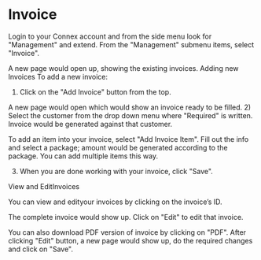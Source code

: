 # Invoice

Login to your Connex account and from the side menu look for "Management" and extend. From the "Management" submenu items, select "Invoice".
 
A new page would open up, showing the existing invoices.
Adding new Invoices
To add a new invoice:
1)	Click on the "Add Invoice" button from the top.

 
A new page would open which would show an invoice ready to be filled.
2)	Select the customer from the drop down menu where "Required" is written. Invoice would be generated against that customer.

 

To add an item into your invoice, select "Add Invoice Item". Fill out the info and select a package; amount would be generated according to the package. You can add multiple items this way.
 

3)	When you are done working with your invoice, click "Save".
 
View and EditInvoices

You can view and edityour invoices by clicking on the invoice’s ID.
 
The complete invoice would show up. Click on "Edit" to edit that invoice.

 You can also download PDF version of invoice by clicking on "PDF".
After clicking "Edit" button, a new page would show up, do the required changes and click on "Save".
 

